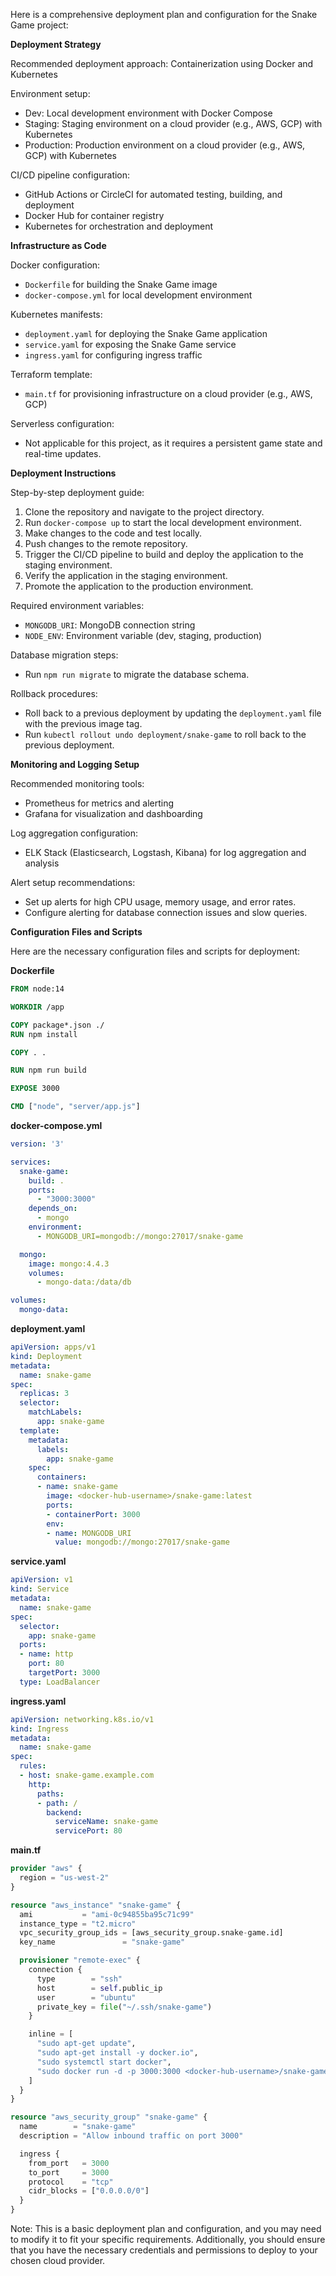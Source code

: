 Here is a comprehensive deployment plan and configuration for the Snake Game project:

**Deployment Strategy**

Recommended deployment approach: Containerization using Docker and Kubernetes

Environment setup:

* Dev: Local development environment with Docker Compose
* Staging: Staging environment on a cloud provider (e.g., AWS, GCP) with Kubernetes
* Production: Production environment on a cloud provider (e.g., AWS, GCP) with Kubernetes

CI/CD pipeline configuration:

* GitHub Actions or CircleCI for automated testing, building, and deployment
* Docker Hub for container registry
* Kubernetes for orchestration and deployment

**Infrastructure as Code**

Docker configuration:

* `Dockerfile` for building the Snake Game image
* `docker-compose.yml` for local development environment

Kubernetes manifests:

* `deployment.yaml` for deploying the Snake Game application
* `service.yaml` for exposing the Snake Game service
* `ingress.yaml` for configuring ingress traffic

Terraform template:

* `main.tf` for provisioning infrastructure on a cloud provider (e.g., AWS, GCP)

Serverless configuration:

* Not applicable for this project, as it requires a persistent game state and real-time updates.

**Deployment Instructions**

Step-by-step deployment guide:

1. Clone the repository and navigate to the project directory.
2. Run `docker-compose up` to start the local development environment.
3. Make changes to the code and test locally.
4. Push changes to the remote repository.
5. Trigger the CI/CD pipeline to build and deploy the application to the staging environment.
6. Verify the application in the staging environment.
7. Promote the application to the production environment.

Required environment variables:

* `MONGODB_URI`: MongoDB connection string
* `NODE_ENV`: Environment variable (dev, staging, production)

Database migration steps:

* Run `npm run migrate` to migrate the database schema.

Rollback procedures:

* Roll back to a previous deployment by updating the `deployment.yaml` file with the previous image tag.
* Run `kubectl rollout undo deployment/snake-game` to roll back to the previous deployment.

**Monitoring and Logging Setup**

Recommended monitoring tools:

* Prometheus for metrics and alerting
* Grafana for visualization and dashboarding

Log aggregation configuration:

* ELK Stack (Elasticsearch, Logstash, Kibana) for log aggregation and analysis

Alert setup recommendations:

* Set up alerts for high CPU usage, memory usage, and error rates.
* Configure alerting for database connection issues and slow queries.

**Configuration Files and Scripts**

Here are the necessary configuration files and scripts for deployment:

**Dockerfile**
```dockerfile
FROM node:14

WORKDIR /app

COPY package*.json ./
RUN npm install

COPY . .

RUN npm run build

EXPOSE 3000

CMD ["node", "server/app.js"]
```
**docker-compose.yml**
```yaml
version: '3'

services:
  snake-game:
    build: .
    ports:
      - "3000:3000"
    depends_on:
      - mongo
    environment:
      - MONGODB_URI=mongodb://mongo:27017/snake-game

  mongo:
    image: mongo:4.4.3
    volumes:
      - mongo-data:/data/db

volumes:
  mongo-data:
```
**deployment.yaml**
```yaml
apiVersion: apps/v1
kind: Deployment
metadata:
  name: snake-game
spec:
  replicas: 3
  selector:
    matchLabels:
      app: snake-game
  template:
    metadata:
      labels:
        app: snake-game
    spec:
      containers:
      - name: snake-game
        image: <docker-hub-username>/snake-game:latest
        ports:
        - containerPort: 3000
        env:
        - name: MONGODB_URI
          value: mongodb://mongo:27017/snake-game
```
**service.yaml**
```yaml
apiVersion: v1
kind: Service
metadata:
  name: snake-game
spec:
  selector:
    app: snake-game
  ports:
  - name: http
    port: 80
    targetPort: 3000
  type: LoadBalancer
```
**ingress.yaml**
```yaml
apiVersion: networking.k8s.io/v1
kind: Ingress
metadata:
  name: snake-game
spec:
  rules:
  - host: snake-game.example.com
    http:
      paths:
      - path: /
        backend:
          serviceName: snake-game
          servicePort: 80
```
**main.tf**
```terraform
provider "aws" {
  region = "us-west-2"
}

resource "aws_instance" "snake-game" {
  ami           = "ami-0c94855ba95c71c99"
  instance_type = "t2.micro"
  vpc_security_group_ids = [aws_security_group.snake-game.id]
  key_name               = "snake-game"

  provisioner "remote-exec" {
    connection {
      type        = "ssh"
      host        = self.public_ip
      user        = "ubuntu"
      private_key = file("~/.ssh/snake-game")
    }

    inline = [
      "sudo apt-get update",
      "sudo apt-get install -y docker.io",
      "sudo systemctl start docker",
      "sudo docker run -d -p 3000:3000 <docker-hub-username>/snake-game:latest"
    ]
  }
}

resource "aws_security_group" "snake-game" {
  name        = "snake-game"
  description = "Allow inbound traffic on port 3000"

  ingress {
    from_port   = 3000
    to_port     = 3000
    protocol    = "tcp"
    cidr_blocks = ["0.0.0.0/0"]
  }
}
```
Note: This is a basic deployment plan and configuration, and you may need to modify it to fit your specific requirements. Additionally, you should ensure that you have the necessary credentials and permissions to deploy to your chosen cloud provider.